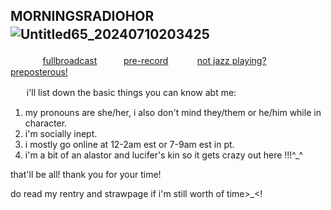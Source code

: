 ## MORNINGSRADIOHOR![Untitled65_20240710203425](https://i.pinimg.com/originals/e0/bd/07/e0bd0745689c370738b730f9c4978e0b.gif)   ㅤ   ㅤ
ㅤㅤㅤㅤ[fullbroadcast](https://rentry.org/rosesforyourradio) ㅤㅤㅤ[pre-record](https://inanotheruniverse.straw.page) ㅤㅤ  ㅤ[not jazz playing? preposterous!](https://open.spotify.com/playlist/0PlUIUyudBmDDyYZh6DeWU?si=qqphGvhzRrOmUHHKKQ2bMg)


ㅤㅤi'll list down the basic things you can know abt me:

 1. my pronouns are she/her, i also don't mind they/them or he/him while in character.
 2. i'm socially inept.
 3. i mostly go online at 12-2am est or 7-9am est in pt.
 4. i'm a bit of an alastor and lucifer's kin so it gets crazy out here !!!^_^

that'll be all! thank you for your time!

do read my rentry and strawpage if i'm still worth of time>_<!
